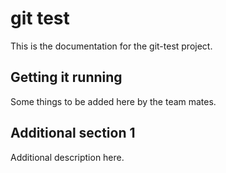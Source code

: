 # git test

This is the documentation for the git-test project.

## Getting it running

Some things to be added here by the team mates.

## Additional section 1

Additional description here.
